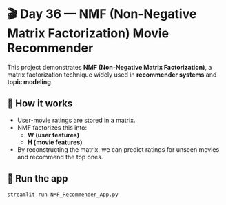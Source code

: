 # 🎬 Day 36 — NMF (Non-Negative Matrix Factorization) Movie Recommender

This project demonstrates **NMF (Non-Negative Matrix Factorization)**, a matrix factorization technique widely used in **recommender systems** and **topic modeling**.

## 📌 How it works
- User-movie ratings are stored in a matrix.
- NMF factorizes this into:
  - **W (user features)**
  - **H (movie features)**
- By reconstructing the matrix, we can predict ratings for unseen movies and recommend the top ones.

## 🚀 Run the app
```bash
streamlit run NMF_Recommender_App.py
